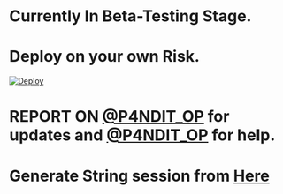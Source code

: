 # Currently In Beta-Testing Stage.

# Deploy on your own Risk.


[![Deploy](https://www.herokucdn.com/deploy/button.svg)](https://heroku.com/deploy?template=https://github.com/PANDITOP/VcBot)  


# REPORT ON [@P4NDIT_OP](https://t.me/the_ENGLISH_VINGLISH_CHAT) for updates and [@P4NDIT_OP](https://t.me/ENGLISH_VINGLISH_CHAT) for help.


# Generate String session from [Here](https://repl.it/@subinps/getStringName)
